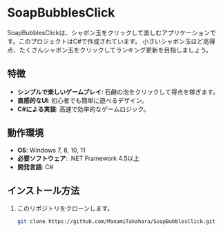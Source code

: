 # SoapBubblesClick

SoapBubblesClickは、シャボン玉をクリックして楽しむアプリケーションです。このプロジェクトはC#で作成されています。
小さいシャボン玉ほど高得点、たくさんシャボン玉をクリックしてランキング更新を目指しましょう。

## 特徴
- **シンプルで楽しいゲームプレイ**: 石鹸の泡をクリックして得点を稼ぎます。
- **直感的なUI**: 初心者でも簡単に遊べるデザイン。
- **C#による実装**: 高速で効率的なゲームロジック。

## 動作環境
- **OS**: Windows 7, 8, 10, 11
- **必要ソフトウェア**: .NET Framework 4.5以上
- **開発言語**: C#

## インストール方法
1. このリポジトリをクローンします。
   ```bash
   git clone https://github.com/ManamiTakahara/SoapBubblesClick.git
